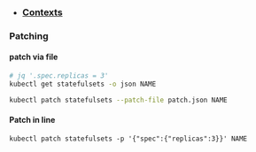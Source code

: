 * ### [Contexts](md-files/contexts.md)

### Patching

#### patch via file
```bash
# jq '.spec.replicas = 3'
kubectl get statefulsets -o json NAME

kubectl patch statefulsets --patch-file patch.json NAME
```

#### Patch in line
```
kubectl patch statefulsets -p '{"spec":{"replicas":3}}' NAME
```
